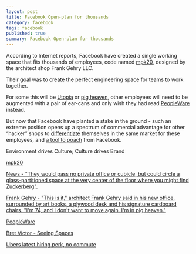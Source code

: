 ```yaml
---
layout: post
title: Facebook Open-plan for thousands
category: facebook
tags: facebook
published: true
summary: Facebook Open-plan for thousands
---
```


According to Internet reports, Facebook have created a single working space that fits thousands of employees, code named [mpk20](https://twitter.com/hashtag/mpk20), designed by the architect shop Frank Gehry LLC.

Their goal was to create the perfect engineering space for teams to work together.

For some this will be [Utopia](http://www.sfgate.com/business/article/Facebook-West-designed-by-Frank-Gehry-3814171.php) or [pig heaven](http://articles.latimes.com/2003/jun/10/business/fi-playa10), other employees will need to be augmented with a pair of ear-cans and only wish they had read [PeopleWare](https://openlibrary.org/books/OL31274M/Peopleware) instead.

But now that Facebook have planted a stake in the ground - such an extreme position opens up a spectrum of commercial advantage for other “hacker” shops to [differentiate](https://vimeo.com/97903574) themselves in the same market for these employees, and [a tool to poach](https://www.theinformation.com/ubers-latest-hiring-perk-no-commute) from Facebook.

Environment drives Culture; Culture drives Brand

[mpk20](https://twitter.com/hashtag/mpk20)

[News - "They would pass no private office or cubicle, but could circle a glass-partitioned space at the very center of the floor where you might find Zuckerberg".](http://www.sfgate.com/business/article/Facebook-West-designed-by-Frank-Gehry-3814171.php)

[Frank Gehry -  "This is it," architect Frank Gehry said in his new office, surrounded by art books, a plywood desk and his signature cardboard chairs. "I'm 74, and I don't want to move again. I'm in pig heaven."](http://articles.latimes.com/2003/jun/10/business/fi-playa10)

[PeopleWare](https://openlibrary.org/books/OL31274M/Peopleware)

[Bret Victor - Seeing Spaces](https://vimeo.com/97903574)

[Ubers latest hiring perk, no commute](https://www.theinformation.com/ubers-latest-hiring-perk-no-commute)
